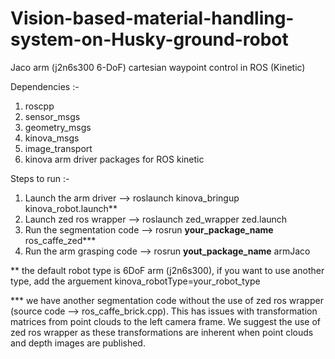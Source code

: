 # Vision-based-material-handling-system-on-Husky-ground-robot
Jaco arm (j2n6s300 6-DoF) cartesian waypoint control in ROS (Kinetic)

Dependencies :-
1) roscpp
2) sensor_msgs
3) geometry_msgs
4) kinova_msgs
5) image_transport
6) kinova arm driver packages for ROS kinetic

Steps to run :-
1) Launch the arm driver --> roslaunch kinova_bringup kinova_robot.launch**
2) Launch zed ros wrapper --> roslaunch zed_wrapper zed.launch
3) Run the segmentation code --> rosrun **your_package_name** ros_caffe_zed***
4) Run the arm grasping code --> rosrun **yout_package_name** armJaco

** the default robot type is 6DoF arm (j2n6s300), if you want to use another type, add the arguement kinova_robotType=your_robot_type

*** we have another segmentation code without the use of zed ros wrapper (source code --> ros_caffe_brick.cpp). This has issues with transformation matrices from point clouds to the left camera frame. We suggest the use of zed ros wrapper as these transformations are inherent when point clouds and depth images are published.
